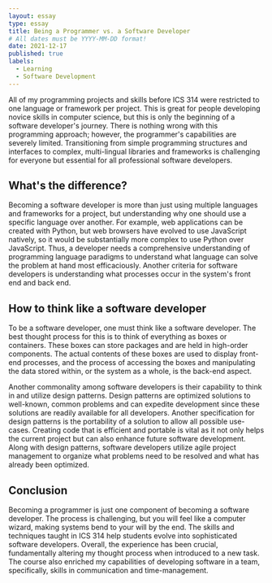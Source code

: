 ```yaml
---
layout: essay
type: essay
title: Being a Programmer vs. a Software Developer
# All dates must be YYYY-MM-DD format!
date: 2021-12-17
published: true
labels:
  - Learning
  - Software Development
---
```


All of my programming projects and skills before ICS 314 were restricted to one language or framework per project. This is great for people developing novice skills in computer science, but this is only the beginning of a software developer's journey. There is nothing wrong with this programming approach; however, the programmer's capabilities are severely limited. Transitioning from simple programming structures and interfaces to complex, multi-lingual libraries and frameworks is challenging for everyone but essential for all professional software developers.

## What's the difference?

Becoming a software developer is more than just using multiple languages and frameworks for a project, but understanding why one should use a specific language over another. For example, web applications can be created with Python, but web browsers have evolved to use JavaScript natively, so it would be substantially more complex to use Python over JavaScript. Thus, a developer needs a comprehensive understanding of programming language paradigms to understand what language can solve the problem at hand most efficaciously. Another criteria for software developers is understanding what processes occur in the system's front end and back end.

## How to think like a software developer

To be a software developer, one must think like a software developer. The best thought process for this is to think of everything as boxes or containers. These boxes can store packages and are held in high-order components. The actual contents of these boxes are used to display front-end processes, and the process of accessing the boxes and manipulating the data stored within, or the system as a whole, is the back-end aspect.

Another commonality among software developers is their capability to think in and utilize design patterns. Design patterns are optimized solutions to well-known, common problems and can expedite development since these solutions are readily available for all developers. Another specification for design patterns is the portability of a solution to allow all possible use-cases. Creating code that is efficient and portable is vital as it not only helps the current project but can also enhance future software development. Along with design patterns, software developers utilize agile project management to organize what problems need to be resolved and what has already been optimized.

## Conclusion

Becoming a programmer is just one component of becoming a software developer. The process is challenging, but you will feel like a computer wizard, making systems bend to your will by the end. The skills and techniques taught in ICS 314 help students evolve into sophisticated software developers. Overall, the experience has been crucial, fundamentally altering my thought process when introduced to a new task. The course also enriched my capabilities of developing software in a team, specifically, skills in communication and time-management.
